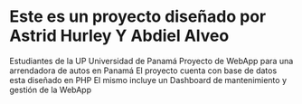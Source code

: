 # Este es un proyecto diseñado por Astrid Hurley Y Abdiel Alveo 
Estudiantes de la UP Universidad de Panamá
Proyecto de WebApp para una arrendadora de autos en Panamá 
El proyecto cuenta con base de datos esta diseñado en PHP 
El mismo incluye un Dashboard de mantenimiento y gestión de la WebApp


